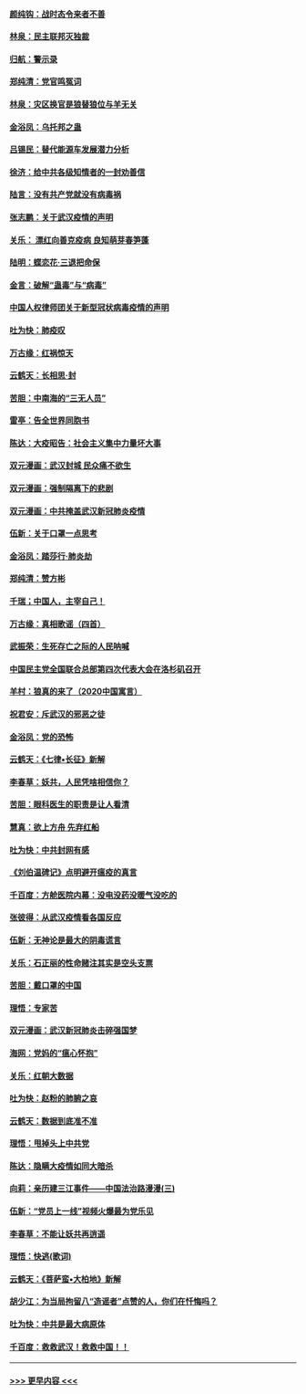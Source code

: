 #### [颜纯钩：战时态令来者不善](../pages/nsc993/n11872011.md?t=02161433) 
#### [林泉：民主联邦灭独裁](../pages/nsc993/n11870998.md?t=02161433) 
#### [归航：警示录](../pages/nsc993/n11870963.md?t=02161433) 
#### [郑纯清：党官鸣冤词](../pages/nsc993/n11870938.md?t=02161433) 
#### [林泉：灾区换官是狼替狼位与羊无关](../pages/nsc993/n11870896.md?t=02161433) 
#### [金浴凤：乌托邦之蛊](../pages/nsc993/n11870879.md?t=02161433) 
#### [吕锡民：替代能源车发展潜力分析](../pages/nsc993/n11870656.md?t=02161433) 
#### [徐济：给中共各级知情者的一封劝善信](../pages/nsc993/n11868561.md?t=02161433) 
#### [陆言：没有共产党就没有病毒祸](../pages/nsc993/n11868232.md?t=02161433) 
#### [张志鹏：关于武汉疫情的声明](../pages/nsc993/n11867182.md?t=02161433) 
#### [关乐： 漂红向善克疫病 良知萌芽春笋蓬](../pages/nsc993/n11865710.md?t=02161433) 
#### [陆明：蝶恋花‧三退把命保](../pages/nsc993/n11865673.md?t=02161433) 
#### [金言：破解“蛊毒”与“病毒”](../pages/nsc993/n11864103.md?t=02161433) 
#### [中国人权律师团关于新型冠状病毒疫情的声明](../pages/nsc993/n11864249.md?t=02161433) 
#### [吐为快：肺疫叹](../pages/nsc993/n11864027.md?t=02161433) 
#### [万古缘：红祸惊天](../pages/nsc993/n11864079.md?t=02161433) 
#### [云鹤天：长相思‧封](../pages/nsc993/n11864006.md?t=02161433) 
#### [苦胆：中南海的“三无人员”](../pages/nsc993/n11862997.md?t=02161433) 
#### [雷亭：告全世界同胞书](../pages/nsc993/n11862572.md?t=02161433) 
#### [陈达：大疫昭告：社会主义集中力量坏大事](../pages/nsc993/n11859419.md?t=02161433) 
#### [双元漫画：武汉封城 民众痛不欲生](../pages/nsc993/n11859287.md?t=02161433) 
#### [双元漫画：强制隔离下的悲剧](../pages/nsc993/n11859244.md?t=02161433) 
#### [双元漫画：中共掩盖武汉新冠肺炎疫情](../pages/nsc993/n11858249.md?t=02161433) 
#### [伍新：关于口罩一点思考](../pages/nsc993/n11859195.md?t=02161433) 
#### [金浴凤：踏莎行‧肺炎劫](../pages/nsc993/n11858227.md?t=02161433) 
#### [郑纯清：赞方彬](../pages/nsc993/n11856803.md?t=02161433) 
#### [千瑞；中国人，主宰自己！](../pages/nsc993/n11856793.md?t=02161433) 
#### [万古缘：真相歌谣（四首）](../pages/nsc993/n11856263.md?t=02161433) 
#### [武振荣：生死存亡之际的人民呐喊](../pages/nsc993/n11856256.md?t=02161433) 
#### [中国民主党全国联合总部第四次代表大会在洛杉矶召开](../pages/nsc993/n11856344.md?t=02161433) 
#### [羊村：狼真的来了（2020中国寓言）](../pages/nsc993/n11856229.md?t=02161433) 
#### [祝君安：斥武汉的邪恶之徒](../pages/nsc993/n11855861.md?t=02161433) 
#### [金浴凤：党的恐怖](../pages/nsc993/n11855849.md?t=02161433) 
#### [云鹤天：《七律▪长征》新解](../pages/nsc993/n11855479.md?t=02161433) 
#### [李春草：妖共，人民凭啥相信你？](../pages/nsc993/n11855196.md?t=02161433) 
#### [苦胆：眼科医生的职责是让人看清](../pages/nsc993/n11853840.md?t=02161433) 
#### [慧真：欲上方舟 先弃红船](../pages/nsc993/n11853483.md?t=02161433) 
#### [吐为快：中共封网有感](../pages/nsc993/n11852575.md?t=02161433) 
#### [《刘伯温碑记》点明避开瘟疫的真言](../pages/nsc993/n11852128.md?t=02161433) 
#### [千百度：方舱医院内幕：没电没药没暖气没吃的](../pages/nsc993/n11850211.md?t=02161433) 
#### [张彼得：从武汉疫情看各国反应](../pages/nsc993/n11850102.md?t=02161433) 
#### [伍新：无神论是最大的阴毒谎言](../pages/nsc993/n11846129.md?t=02161433) 
#### [关乐：石正丽的性命赌注其实是空头支票](../pages/nsc993/n11846109.md?t=02161433) 
#### [苦胆：戴口罩的中国](../pages/nsc993/n11845576.md?t=02161433) 
#### [理悟：专家苦](../pages/nsc993/n11845564.md?t=02161433) 
#### [双元漫画：武汉新冠肺炎击碎强国梦](../pages/nsc993/n11843320.md?t=02161433) 
#### [海网：党妈的“瘟心怀抱”](../pages/nsc993/n11840740.md?t=02161433) 
#### [关乐：红朝大数据](../pages/nsc993/n11840675.md?t=02161433) 
#### [吐为快：赵粉的肺腑之哀](../pages/nsc993/n11840618.md?t=02161433) 
#### [云鹤天：数据到底准不准](../pages/nsc993/n11840325.md?t=02161433) 
#### [理悟：甩掉头上中共党](../pages/nsc993/n11838826.md?t=02161433) 
#### [陈达：隐瞒大疫情如同大暗杀](../pages/nsc993/n11838771.md?t=02161433) 
#### [向莉：亲历建三江事件——中国法治路漫漫(三)](../pages/nsc993/n11831825.md?t=02161433) 
#### [伍新：“党员上一线”视频火爆最为党乐见](../pages/nsc993/n11838200.md?t=02161433) 
#### [李春草：不能让妖共再逍遥](../pages/nsc993/n11838102.md?t=02161433) 
#### [理悟：快逃(歌词)](../pages/nsc993/n11838083.md?t=02161433) 
#### [云鹤天：《菩萨蛮▪大柏地》新解](../pages/nsc993/n11838059.md?t=02161433) 
#### [胡少江：为当局拘留八“造谣者”点赞的人，你们在忏悔吗？](../pages/nsc993/n11836801.md?t=02161433) 
#### [吐为快：中共是最大病原体](../pages/nsc993/n11836748.md?t=02161433) 
#### [千百度：救救武汉！救救中国！！](../pages/nsc993/n11836145.md?t=02161433) 

----
#### [ >>> 更早内容 <<< ](../indexes/nsc993-earlier.md)
